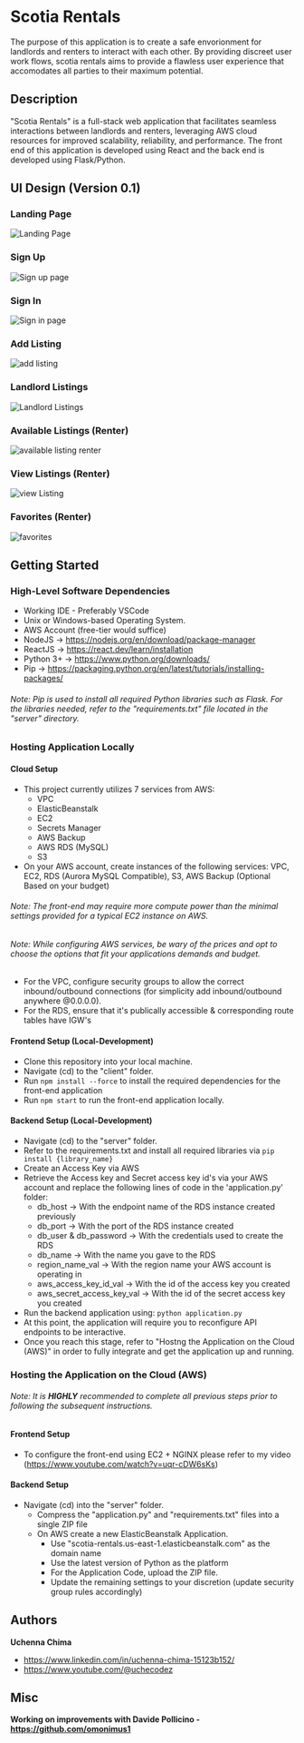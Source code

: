 # Scotia Rentals

The purpose of this application is to create a safe envorionment for landlords and renters to interact with each other. By providing discreet user work flows, scotia rentals aims to provide a flawless user experience that accomodates all parties to their maximum potential.

## Description

"Scotia Rentals" is a full-stack web application that facilitates seamless interactions between landlords and renters, leveraging AWS cloud resources for improved scalability, reliability, and performance. The front end of this application is developed using React and the back end is developed using Flask/Python.

## UI Design (Version 0.1)

### Landing Page

![Landing Page](https://github.com/user-attachments/assets/97ffb986-d2bc-47ab-aa76-01637032d751)

### Sign Up

![Sign up page](https://github.com/user-attachments/assets/faafd5aa-a7aa-45c4-a5dc-96b5c6269142)

### Sign In

![Sign in page](https://github.com/user-attachments/assets/82340a82-1f83-4483-b60b-af8b76364f12)

### Add Listing

![add listing](https://github.com/user-attachments/assets/711aaa10-3692-4b8f-8f7d-5e564ebc67f4)

### Landlord Listings

![Landlord Listings](https://github.com/user-attachments/assets/6feb1127-6704-4c00-b99b-a634efbb0c81)

### Available Listings (Renter)

![available listing renter](https://github.com/user-attachments/assets/a876a527-942a-48db-9179-22b2ba0cc3f1)

### View Listings (Renter)

![view Listing](https://github.com/user-attachments/assets/3cd11b17-b040-4dc8-ac43-1dac1a83ef4f)

### Favorites (Renter)

![favorites](https://github.com/user-attachments/assets/afba2709-1a2c-41ed-93f4-f0e08f861d08)

## Getting Started

### High-Level Software Dependencies

- Working IDE - Preferably VSCode
- Unix or Windows-based Operating System.
- AWS Account (free-tier would suffice)
- NodeJS -> https://nodejs.org/en/download/package-manager
- ReactJS -> https://react.dev/learn/installation
- Python 3+ -> https://www.python.org/downloads/
- Pip -> https://packaging.python.org/en/latest/tutorials/installing-packages/

###### _Note: Pip is used to install all required Python libraries such as Flask. For the libraries needed, refer to the "requirements.txt" file located in the "server" directory._

### Hosting Application Locally

#### Cloud Setup

- This project currently utilizes 7 services from AWS:
  - VPC
  - ElasticBeanstalk
  - EC2
  - Secrets Manager
  - AWS Backup
  - AWS RDS (MySQL)
  - S3
- On your AWS account, create instances of the following services: VPC, EC2, RDS (Aurora MySQL Compatible), S3, AWS Backup (Optional Based on your budget)

###### _Note: The front-end may require more compute power than the minimal settings provided for a typical EC2 instance on AWS._

###### _Note: While configuring AWS services, be wary of the prices and opt to choose the options that fit your applications demands and budget._

- For the VPC, configure security groups to allow the correct inbound/outbound connections (for simplicity add inbound/outbound anywhere @0.0.0.0).
- For the RDS, ensure that it's publically accessible & corresponding route tables have IGW's

#### Frontend Setup (Local-Development)

- Clone this repository into your local machine.
- Navigate (cd) to the "client" folder.
- Run `npm install --force` to install the required dependencies for the front-end application
- Run `npm start` to run the front-end application locally.

#### Backend Setup (Local-Development)

- Navigate (cd) to the "server" folder.
- Refer to the requirements.txt and install all required libraries via `pip install {library_name}`
- Create an Access Key via AWS
- Retrieve the Access key and Secret access key id's via your AWS account and replace the following lines of code in the 'application.py' folder:
  - db_host -> With the endpoint name of the RDS instance created previously
  - db_port -> With the port of the RDS instance created
  - db_user & db_password -> With the credentials used to create the RDS
  - db_name -> With the name you gave to the RDS
  - region_name_val -> With the region name your AWS account is operating in
  - aws_access_key_id_val -> With the id of the access key you created
  - aws_secret_access_key_val -> With the id of the secret access key you created
- Run the backend application using: `python application.py`
- At this point, the application will require you to reconfigure API endpoints to be interactive.
- Once you reach this stage, refer to "Hostng the Application on the Cloud (AWS)" in order to fully integrate and get the application up and running.

### Hosting the Application on the Cloud (AWS)

###### _Note: It is ***HIGHLY*** recommended to complete all previous steps prior to following the subsequent instructions._

#### Frontend Setup

- To configure the front-end using EC2 + NGINX please refer to my video (https://www.youtube.com/watch?v=uqr-cDW6sKs)

#### Backend Setup

- Navigate (cd) into the "server" folder.
  - Compress the "application.py" and "requirements.txt" files into a single ZIP file
  - On AWS create a new ElasticBeanstalk Application.
    - Use "scotia-rentals.us-east-1.elasticbeanstalk.com" as the domain name
    - Use the latest version of Python as the platform
    - For the Application Code, upload the ZIP file.
    - Update the remaining settings to your discretion (update security group rules accordingly)

## Authors

**Uchenna Chima**

- https://www.linkedin.com/in/uchenna-chima-15123b152/
- https://www.youtube.com/@uchecodez

## Misc
**Working on improvements with Davide Pollicino - https://github.com/omonimus1**

